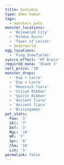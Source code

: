 ```yaml
---
title: Succubus
type: demi-human
tags:
  - monsters_pets
monster_locations:
  - 'Bejeweled City'
  - 'Mindas Ruins'
  - 'Tower of Leires'
  - Underworld
egg_locations:
  - 'Fieg Snowfields'
syncro_effect: 'HP Drain'
required_mana: 'Shade 3'
sell_price: '10'
monster_drops:
  - 'Exp + Lucre'
  - 'Exp + Lucre'
  - 'Moonrock Tiara'
  - 'Vitium Ribbon'
  - 'Spirit Ribbon'
  - 'Ancient Tiara'
  - 'Ancient Tiara'
  - 'Brisingamen'
pet_stats:
  Pow: '3'
  Skl: '7'
  Def: '3'
  Mgc: '10'
  HP: '7'
  Spr: '8'
  Chm: '10'
  Lck: '5'
permalink: false
---
```


